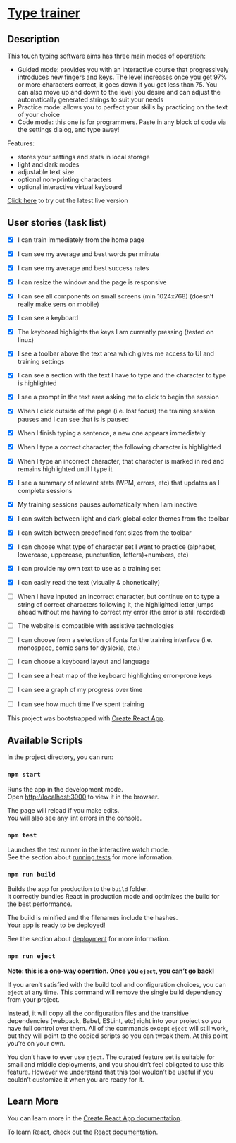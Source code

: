 # [Type trainer](https://nilueps.github.io/type_trainer/)

## Description

This touch typing software aims has three main modes of operation:
- Guided mode: provides you with an interactive course that progressively introduces new fingers and keys. The level increases once you get 97% or more characters correct, it goes down if you get less than 75. You can also move up and down to the level you desire and can adjust the automatically generated strings to suit your needs
- Practice mode: allows you to perfect your skills by practicing on the text of your choice
- Code mode: this one is for programmers. Paste in any block of code via the settings dialog, and type away!

Features:
- stores your settings and stats in local storage
- light and dark modes
- adjustable text size
- optional non-printing characters
- optional interactive virtual keyboard

[Click here](https://nilueps.github.io/type_trainer/) to try out the latest live version

## User stories (task list)

- [x] I can train immediately from the home page
- [x] I can see my average and best words per minute
- [x] I can see my average and best success rates
- [x] I can resize the window and the page is responsive
- [x] I can see all components on small screens (min 1024x768) (doesn't really make sens on mobile)
- [x] I can see a keyboard
- [x] The keyboard highlights the keys I am currently pressing (tested on linux)
- [x] I see a toolbar above the text area which gives me access to UI and training settings
- [x] I can see a section with the text I have to type and the character to type is highlighted
- [x] I see a prompt in the text area asking me to click to begin the session
- [x] When I click outside of the page (i.e. lost focus) the training session pauses and I can see that is is paused
- [x] When I finish typing a sentence, a new one appears immediately
- [x] When I type a correct character, the following character is highlighted
- [x] When I type an incorrect character, that character is marked in red and remains highlighted until I type it
- [x] I see a summary of relevant stats (WPM, errors, etc) that updates as I complete sessions
- [x] My training sessions pauses automatically when I am inactive
- [x] I can switch between light and dark global color themes from the toolbar
- [x] I can switch between predefined font sizes from the toolbar
- [x] I can choose what type of character set I want to practice (alphabet, lowercase, uppercase, punctuation, letters)+numbers, etc)
- [x] I can provide my own text to use as a training set
- [x] I can easily read the text (visually & phonetically)
- [ ] When I have inputed an incorrect character, but continue on to type a string of correct characters following it, the highlighted letter jumps ahead without me having to correct my error (the error is still recorded)
- [ ] The website is compatible with assistive technologies
- [ ] I can choose from a selection of fonts for the training interface (i.e. monospace, comic sans for dyslexia, etc.)
- [ ] I can choose a keyboard layout and language
- [ ] I can see a heat map of the keyboard highlighting error-prone keys
- [ ] I can see a graph of my progress over time
- [ ] I can see how much time I've spent training


This project was bootstrapped with [Create React App](https://github.com/facebook/create-react-app).

## Available Scripts

In the project directory, you can run:

### `npm start`

Runs the app in the development mode.<br />
Open [http://localhost:3000](http://localhost:3000) to view it in the browser.

The page will reload if you make edits.<br />
You will also see any lint errors in the console.

### `npm test`

Launches the test runner in the interactive watch mode.<br />
See the section about [running tests](https://facebook.github.io/create-react-app/docs/running-tests) for more information.

### `npm run build`

Builds the app for production to the `build` folder.<br />
It correctly bundles React in production mode and optimizes the build for the best performance.

The build is minified and the filenames include the hashes.<br />
Your app is ready to be deployed!

See the section about [deployment](https://facebook.github.io/create-react-app/docs/deployment) for more information.

### `npm run eject`

**Note: this is a one-way operation. Once you `eject`, you can’t go back!**

If you aren’t satisfied with the build tool and configuration choices, you can `eject` at any time. This command will remove the single build dependency from your project.

Instead, it will copy all the configuration files and the transitive dependencies (webpack, Babel, ESLint, etc) right into your project so you have full control over them. All of the commands except `eject` will still work, but they will point to the copied scripts so you can tweak them. At this point you’re on your own.

You don’t have to ever use `eject`. The curated feature set is suitable for small and middle deployments, and you shouldn’t feel obligated to use this feature. However we understand that this tool wouldn’t be useful if you couldn’t customize it when you are ready for it.

## Learn More

You can learn more in the [Create React App documentation](https://facebook.github.io/create-react-app/docs/getting-started).

To learn React, check out the [React documentation](https://reactjs.org/).
